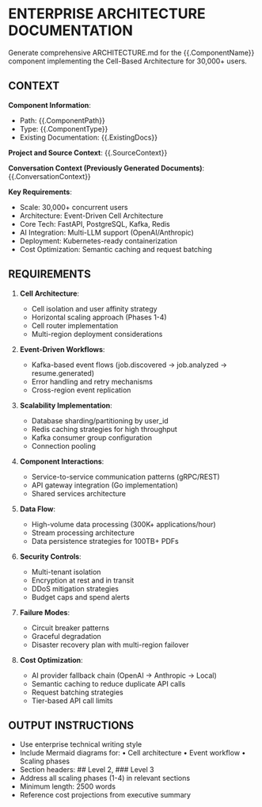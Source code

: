 # ENTERPRISE ARCHITECTURE DOCUMENTATION

Generate comprehensive ARCHITECTURE.md for the {{.ComponentName}} component implementing the Cell-Based Architecture for 30,000+ users.

## CONTEXT
**Component Information**:
- Path: {{.ComponentPath}}
- Type: {{.ComponentType}}
- Existing Documentation: {{.ExistingDocs}}

**Project and Source Context**:
{{.SourceContext}}

**Conversation Context (Previously Generated Documents)**:
{{.ConversationContext}}

**Key Requirements**:
- Scale: 30,000+ concurrent users
- Architecture: Event-Driven Cell Architecture
- Core Tech: FastAPI, PostgreSQL, Kafka, Redis
- AI Integration: Multi-LLM support (OpenAI/Anthropic)
- Deployment: Kubernetes-ready containerization
- Cost Optimization: Semantic caching and request batching

## REQUIREMENTS
1. **Cell Architecture**:
   - Cell isolation and user affinity strategy
   - Horizontal scaling approach (Phases 1-4)
   - Cell router implementation
   - Multi-region deployment considerations

2. **Event-Driven Workflows**:
   - Kafka-based event flows (job.discovered → job.analyzed → resume.generated)
   - Error handling and retry mechanisms
   - Cross-region event replication

3. **Scalability Implementation**:
   - Database sharding/partitioning by user_id
   - Redis caching strategies for high throughput
   - Kafka consumer group configuration
   - Connection pooling

4. **Component Interactions**:
   - Service-to-service communication patterns (gRPC/REST)
   - API gateway integration (Go implementation)
   - Shared services architecture

5. **Data Flow**:
   - High-volume data processing (300K+ applications/hour)
   - Stream processing architecture
   - Data persistence strategies for 100TB+ PDFs

6. **Security Controls**:
   - Multi-tenant isolation
   - Encryption at rest and in transit
   - DDoS mitigation strategies
   - Budget caps and spend alerts

7. **Failure Modes**:
   - Circuit breaker patterns
   - Graceful degradation
   - Disaster recovery plan with multi-region failover

8. **Cost Optimization**:
   - AI provider fallback chain (OpenAI → Anthropic → Local)
   - Semantic caching to reduce duplicate API calls
   - Request batching strategies
   - Tier-based API call limits

## OUTPUT INSTRUCTIONS
- Use enterprise technical writing style
- Include Mermaid diagrams for:
  • Cell architecture
  • Event workflow
  • Scaling phases
- Section headers: ## Level 2, ### Level 3
- Address all scaling phases (1-4) in relevant sections
- Minimum length: 2500 words
- Reference cost projections from executive summary
